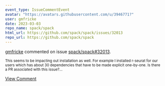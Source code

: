 ```yaml
---
event_type: IssueCommentEvent
avatar: "https://avatars.githubusercontent.com/u/3946771?"
user: gmfricke
date: 2023-03-03
repo_name: spack/spack
html_url: https://github.com/spack/spack/issues/32013
repo_url: https://github.com/spack/spack
---
```


<a href='https://github.com/gmfricke' target='_blank'>gmfricke</a> commented on issue <a href='https://github.com/spack/spack/issues/32013' target='_blank'>spack/spack#32013</a>.

<small>This seems to be impacting out installation as well. For example I installed r-seurat for our users which has about 30 dependencies that have to be made explicit one-by-one. Is there a PR associated with this issue?...</small>

<a href='https://github.com/spack/spack/issues/32013' target='_blank'>View Comment</a>